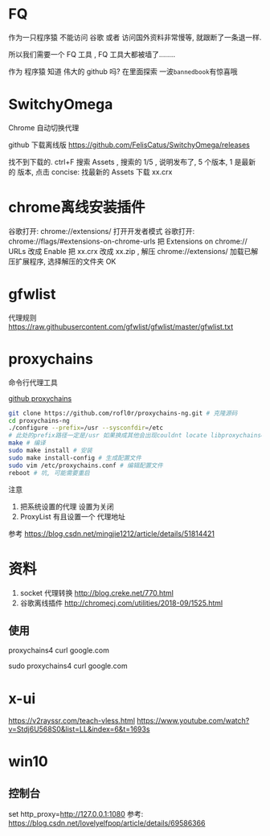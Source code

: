 
# FQ

作为一只程序猿 不能访问 谷歌 或者 访问国外资料非常慢等, 就跟断了一条退一样.

所以我们需要一个 FQ 工具 , FQ 工具大都被墙了........ 

作为 程序猿 知道 伟大的 github 吗?  在里面探索 一波`bannedbook`有惊喜哦


# SwitchyOmega
Chrome 自动切换代理

github 下载离线版
https://github.com/FelisCatus/SwitchyOmega/releases

找不到下载的. ctrl+F 搜索 Assets , 搜索的 1/5 , 说明发布了, 5 个版本, 1 是最新的 版本, 点击
concise: 找最新的 Assets  下载 xx.crx

# chrome离线安装插件
谷歌打开: chrome://extensions/  打开开发者模式
谷歌打开: chrome://flags/#extensions-on-chrome-urls 把 Extensions on chrome:// URLs 改成 Enable
把 xx.crx 改成  xx.zip , 解压
chrome://extensions/ 加载已解压扩展程序, 选择解压的文件夹 OK
# gfwlist
代理规则
https://raw.githubusercontent.com/gfwlist/gfwlist/master/gfwlist.txt

# proxychains
命令行代理工具

[github proxychains](https://github.com/rofl0r/proxychains-ng)
```bash
git clone https://github.com/rofl0r/proxychains-ng.git # 克隆源码
cd proxychains-ng
./configure --prefix=/usr --sysconfdir=/etc
# 此处的prefix路径一定是/usr 如果换成其他会出现couldnt locate libproxychains4.so
make # 编译
sudo make install # 安装
sudo make install-config # 生成配置文件
sudo vim /etc/proxychains.conf # 编辑配置文件
reboot # 坑, 可能需要重启
```
注意
1. 把系统设置的代理 设置为关闭
2. ProxyList   有且设置一个 代理地址

参考
https://blog.csdn.net/mingjie1212/article/details/51814421

# 资料

1. socket 代理转换
http://blog.creke.net/770.html
2. 谷歌离线插件
http://chromecj.com/utilities/2018-09/1525.html

## 使用

proxychains4  curl google.com

sudo proxychains4 curl google.com


# x-ui

https://v2rayssr.com/teach-vless.html
https://www.youtube.com/watch?v=Stdj6U568S0&list=LL&index=6&t=1693s

# win10

## 控制台
set http_proxy=http://127.0.0.1:1080
参考: https://blog.csdn.net/lovelyelfpop/article/details/69586366


